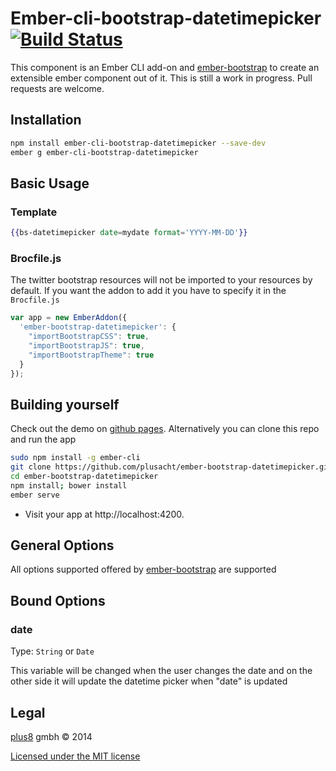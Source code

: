 # Ember-cli-bootstrap-datetimepicker [![Build Status](https://travis-ci.org/plusacht/ember-cli-bootstrap-datetimepicker.svg)](https://travis-ci.org/plusacht/ember-cli-bootstrap-datetimepicker)

This component is an Ember CLI add-on and [ember-bootstrap](http://http://eonasdan.github.io/bootstrap-datetimepicker/ "Bootstrap datetimepicker")
to create an extensible ember component out of it. This is still a work in progress. Pull requests are welcome.

## Installation ##

```bash
npm install ember-cli-bootstrap-datetimepicker --save-dev
ember g ember-cli-bootstrap-datetimepicker
```

## Basic Usage

### Template
```handlebars
{{bs-datetimepicker date=mydate format='YYYY-MM-DD'}}
```

### Brocfile.js ###
The twitter bootstrap resources will not be imported to your resources by default. If you want the addon to add it you have to specify it in the `Brocfile.js`

```javascript
var app = new EmberAddon({
  'ember-bootstrap-datetimepicker': {
    "importBootstrapCSS": true,
    "importBootstrapJS": true,
    "importBootstrapTheme": true
  }
});
```

## Building yourself ##
Check out the demo on [github pages](http://gevious.github.io/ember-datepicker/ "Bootstrap datetimepicker").
Alternatively you can clone this repo and run the app

```bash
sudo npm install -g ember-cli
git clone https://github.com/plusacht/ember-bootstrap-datetimepicker.git
cd ember-bootstrap-datetimepicker
npm install; bower install
ember serve
```
* Visit your app at http://localhost:4200.

## General Options ##
All options supported offered by [ember-bootstrap](http://http://eonasdan.github.io/bootstrap-datetimepicker/ "Bootstrap datetimepicker") are supported

## Bound Options ##

### date ###
Type: `String` or `Date`

This variable will be changed when the user changes the date and on the other side it will update the datetime picker when "date" is updated

## Legal ##

[plus8](http://plus8.ch) gmbh &copy; 2014

[Licensed under the MIT license](http://www.opensource.org/licenses/mit-license.php)
